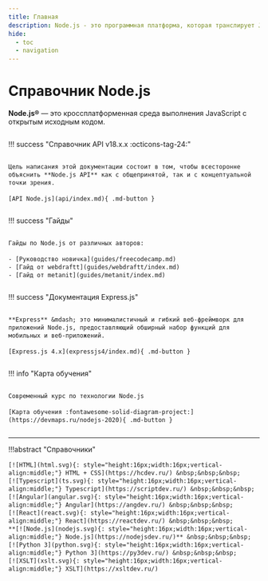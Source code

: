 ```yaml
---
title: Главная
description: Node.js - это программная платформа, которая транслирует JavaScript в машинный код, исполняемый на стороне сервера
hide:
  - toc
  - navigation
---
```


# Справочник Node.js

**Node.js®** — это кроссплатформенная среда выполнения JavaScript с открытым исходным кодом.

<div style="display: grid; grid-template-columns: repeat(auto-fill, minmax(300px, 1fr)); grid-column-gap: 30px; place-items: stretch;" markdown>

!!! success "Справочник API v18.x.x :octicons-tag-24:"

    Цель написания этой документации состоит в том, чтобы всесторонне объяснить **Node.js API** как с общепринятой, так и с концептуальной точки зрения.

    [API Node.js](api/index.md){ .md-button }

!!! success "Гайды"

    Гайды по Node.js от различных авторов:

	- [Руководство новичка](guides/freecodecamp.md) 
    - [Гайд от webdraftt](guides/webdraftt/index.md)
    - [Гайд от metanit](guides/metanit/index.md)

!!! success "Документация Express.js"

    **Express** &mdash; это минималистичный и гибкий веб-фреймворк для приложений Node.js, предоставляющий обширный набор функций для мобильных и веб-приложений.

    [Express.js 4.x](expressjs4/index.md){ .md-button }

!!! info "Карта обучения"

    Современный курс по технологии Node.js

    [Карта обучения :fontawesome-solid-diagram-project:](https://devmaps.ru/nodejs-2020){ .md-button }

</div>

<!-- https://habr.com/ru/company/ruvds/blog/422893/ -->

---

!!!abstract "Справочники"

    [![HTML](html.svg){: style="height:16px;width:16px;vertical-align:middle;"} HTML + CSS](https://hcdev.ru/) &nbsp;&nbsp;&nbsp;
    [![Typescript](ts.svg){: style="height:16px;width:16px;vertical-align:middle;"} Typescript](https://scriptdev.ru/) &nbsp;&nbsp;&nbsp;
    [![Angular](angular.svg){: style="height:16px;width:16px;vertical-align:middle;"} Angular](https://angdev.ru/) &nbsp;&nbsp;&nbsp;
    [![React](react.svg){: style="height:16px;width:16px;vertical-align:middle;"} React](https://reactdev.ru/) &nbsp;&nbsp;&nbsp;
    **[![Node.js](nodejs.svg){: style="height:16px;width:16px;vertical-align:middle;"} Node.js](https://nodejsdev.ru/)** &nbsp;&nbsp;&nbsp;
    [![Python 3](python.svg){: style="height:16px;width:16px;vertical-align:middle;"} Python 3](https://py3dev.ru/) &nbsp;&nbsp;&nbsp;
    [![XSLT](xslt.svg){: style="height:16px;width:16px;vertical-align:middle;"} XSLT](https://xsltdev.ru/)
